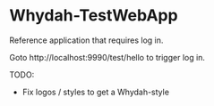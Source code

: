 Whydah-TestWebApp
=================

Reference application that requires log in.

Goto http://localhost:9990/test/hello to trigger log in.

TODO:
* Fix logos / styles to get a Whydah-style